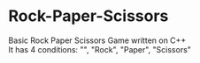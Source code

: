 # Rock-Paper-Scissors
Basic Rock Paper Scissors Game written on C++  
It has 4 conditions: "", "Rock", "Paper", "Scissors"

